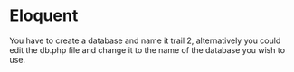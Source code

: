 # Eloquent
You have to create a database and name it trail 2, alternatively you could edit the db.php file and change it to the name of the database you wish to use.
